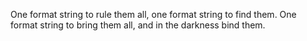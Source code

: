 One format string to rule them all, one format string to find them. One format string to bring them all, and in the darkness bind them.